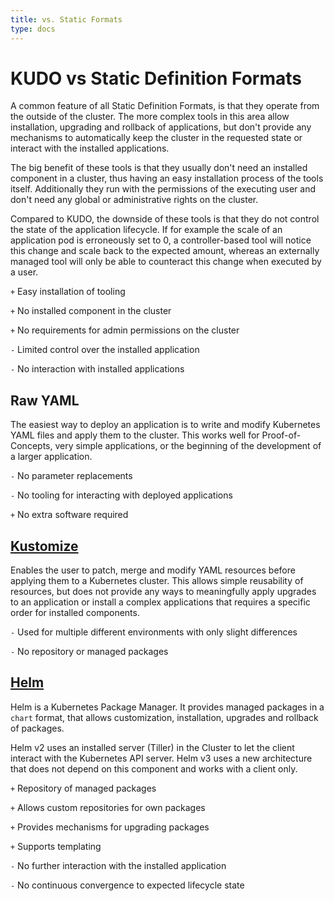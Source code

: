 ```yaml
---
title: vs. Static Formats
type: docs
---
```


# KUDO vs Static Definition Formats

A common feature of all Static Definition Formats, is that they operate from the outside of the cluster.
The more complex tools in this area allow installation, upgrading and rollback of applications, but
don't provide any mechanisms to automatically keep the cluster in the requested state or interact with
the installed applications.

The big benefit of these tools is that they usually don't need an installed component in a cluster, thus
having an easy installation process of the tools itself. Additionally they run with the permissions of the
executing user and don't need any global or administrative rights on the cluster.

Compared to KUDO, the downside of these tools is that they do not control
the state of the application lifecycle. If for example the scale of an application pod is erroneously set to 0,
a controller-based tool will notice this change and scale back to the expected amount, whereas an externally
managed tool will only be able to counteract this change when executed by a user.

`+` Easy installation of tooling

`+` No installed component in the cluster

`+` No requirements for admin permissions on the cluster

`-` Limited control over the installed application

`-` No interaction with installed applications

## Raw YAML

The easiest way to deploy an application is to write and modify Kubernetes YAML files and apply them to the cluster. This works
well for Proof-of-Concepts, very simple applications, or the beginning of the development of a larger application.

`-` No parameter replacements

`-` No tooling for interacting with deployed applications

`+` No extra software required

## [Kustomize](https://github.com/kubernetes-sigs/kustomize)

Enables the user to patch, merge and modify YAML resources before applying them to a Kubernetes cluster. This allows
simple reusability of resources, but does not provide any ways to meaningfully apply upgrades to an application
or install a complex applications that requires a specific order for installed components.

`-` Used for multiple different environments with only slight differences

`-` No repository or managed packages

## [Helm](https://helm.sh/)

Helm is a Kubernetes Package Manager. It provides managed packages in a `chart` format, that allows customization,
installation, upgrades and rollback of packages.

Helm v2 uses an installed server (Tiller) in the Cluster to let the client interact with the Kubernetes API server. Helm v3
uses a new architecture that does not depend on this component and works with a client only.

`+` Repository of managed packages

`+` Allows custom repositories for own packages

`+` Provides mechanisms for upgrading packages

`+` Supports templating

`-` No further interaction with the installed application

`-` No continuous convergence to expected lifecycle state
